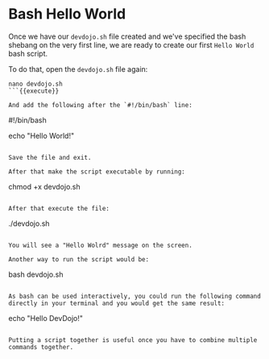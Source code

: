 # Bash Hello World

Once we have our `devdojo.sh` file created and we've specified the bash shebang on the very first line, we are ready to create our first `Hello World` bash script.

To do that, open the `devdojo.sh` file again:

```
nano devdojo.sh
```{{execute}}

And add the following after the `#!/bin/bash` line:

```
#!/bin/bash

echo "Hello World!"
```

Save the file and exit.

After that make the script executable by running:

```
chmod +x devdojo.sh
```nano devdojo.sh

After that execute the file:

```
./devdojo.sh
```nano devdojo.sh

You will see a "Hello Wolrd" message on the screen.

Another way to run the script would be:

```
bash devdojo.sh
```nano devdojo.sh

As bash can be used interactively, you could run the following command directly in your terminal and you would get the same result:

```
echo "Hello DevDojo!"
```nano devdojo.sh

Putting a script together is useful once you have to combine multiple commands together.